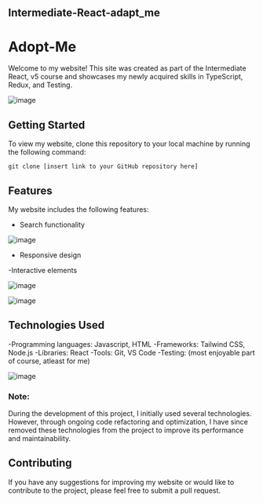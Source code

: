 ## Intermediate-React-adapt_me

# Adopt-Me

Welcome to my website! This site was created as part of the Intermediate React, v5 course and showcases my newly acquired skills in TypeScript, Redux, and Testing.

![image](https://user-images.githubusercontent.com/96918798/226164240-ad132079-2570-49ce-ad6e-cc080605d3d3.png)

## Getting Started
To view my website, clone this repository to your local machine by running the following command:

```
git clone [insert link to your GitHub repository here]
```
## Features
My website includes the following features:
- Search functionality

![image](https://user-images.githubusercontent.com/96918798/226164525-f161e21d-2820-4f03-9c30-3abd6d976712.png)

- Responsive design



-Interactive elements

![image](https://user-images.githubusercontent.com/96918798/226164884-17bb65b7-8b9b-4a6b-b17f-feb2a178dd95.png)

![image](https://user-images.githubusercontent.com/96918798/226164532-e0fa38ff-35e7-41f6-b7ca-6dda49d2f9c7.png)

## Technologies Used 
-Programming languages: Javascript, HTML 
-Frameworks: Tailwind CSS, Node.js
-Libraries: React
-Tools: Git, VS Code
-Testing: (most enjoyable part of course, atleast for me)

![image](https://user-images.githubusercontent.com/96918798/226164952-ca6d9f55-0282-45f9-8b31-61de5dc76f5c.png)

### Note:
During the development of this project, I initially used several technologies. However, through ongoing code refactoring and optimization, I have since removed these technologies from the project to improve its performance and maintainability.

## Contributing
If you have any suggestions for improving my website or would like to contribute to the project, please feel free to submit a pull request.


